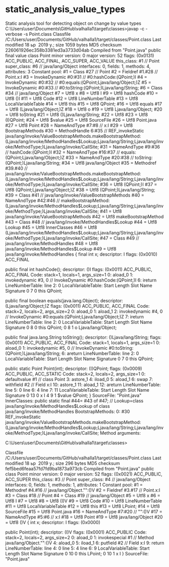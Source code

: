 # static_analysis_value_types
Static analysis tool for detecting  object on change by value types
C:\Users\user\Documents\GitHub\valhalla1\target\classes>javap -c -verbose -s Point.class
Classfile /C:/Users/user/Documents/GitHub/valhalla1/target/classes/Point.class
  Last modified 18 ьр  2019 у.; size 1059 bytes
  MD5 checksum 226061926ec358b3381ed3a3733d04ab
  Compiled from "Point.java"
public final value class Point
  minor version: 0
  major version: 52
  flags: (0x0131) ACC_PUBLIC, ACC_FINAL, ACC_SUPER, ACC_VALUE
  this_class: #1                          // Point
  super_class: #6                         // java/lang/Object
  interfaces: 0, fields: 1, methods: 4, attributes: 3
Constant pool:
   #1 = Class              #27            // Point
   #2 = Fieldref           #1.#28         // Point.x:I
   #3 = InvokeDynamic      #0:#31         // #0:hashCode:(QPoint;)I
   #4 = InvokeDynamic      #0:#32         // #0:equals:(QPoint;Ljava/lang/Object;)Z
   #5 = InvokeDynamic      #0:#33         // #0:toString:(QPoint;)Ljava/lang/String;
   #6 = Class              #34            // java/lang/Object
   #7 = Utf8               x
   #8 = Utf8               I
   #9 = Utf8               hashCode
  #10 = Utf8               ()I
  #11 = Utf8               Code
  #12 = Utf8               LineNumberTable
  #13 = Utf8               LocalVariableTable
  #14 = Utf8               this
  #15 = Utf8               QPoint;
  #16 = Utf8               equals
  #17 = Utf8               (Ljava/lang/Object;)Z
  #18 = Utf8               o
  #19 = Utf8               Ljava/lang/Object;
  #20 = Utf8               toString
  #21 = Utf8               ()Ljava/lang/String;
  #22 = Utf8               <init>
  #23 = Utf8               (I)QPoint;
  #24 = Utf8               $value
  #25 = Utf8               SourceFile
  #26 = Utf8               Point.java
  #27 = Utf8               Point
  #28 = NameAndType        #7:#8          // x:I
  #29 = Utf8               BootstrapMethods
  #30 = MethodHandle       6:#35          // REF_invokeStatic java/lang/invoke/ValueBootstrapMethods.makeBootstrapMethod:(Ljava/lang/invoke/MethodHandles$Lookup;Ljava/lang/String;Ljava/lang/invoke/MethodType;)Ljava/lang/invoke/CallSite;
  #31 = NameAndType        #9:#36         // hashCode:(QPoint;)I
  #32 = NameAndType        #16:#37        // equals:(QPoint;Ljava/lang/Object;)Z
  #33 = NameAndType        #20:#38        // toString:(QPoint;)Ljava/lang/String;
  #34 = Utf8               java/lang/Object
  #35 = Methodref          #39.#40        // java/lang/invoke/ValueBootstrapMethods.makeBootstrapMethod:(Ljava/lang/invoke/MethodHandles$Lookup;Ljava/lang/String;Ljava/lang/invoke/MethodType;)Ljava/lang/invoke/CallSite;
  #36 = Utf8               (QPoint;)I
  #37 = Utf8               (QPoint;Ljava/lang/Object;)Z
  #38 = Utf8               (QPoint;)Ljava/lang/String;
  #39 = Class              #41            // java/lang/invoke/ValueBootstrapMethods
  #40 = NameAndType        #42:#46        // makeBootstrapMethod:(Ljava/lang/invoke/MethodHandles$Lookup;Ljava/lang/String;Ljava/lang/invoke/MethodType;)Ljava/lang/invoke/CallSite;
  #41 = Utf8               java/lang/invoke/ValueBootstrapMethods
  #42 = Utf8               makeBootstrapMethod
  #43 = Class              #48            // java/lang/invoke/MethodHandles$Lookup
  #44 = Utf8               Lookup
  #45 = Utf8               InnerClasses
  #46 = Utf8               (Ljava/lang/invoke/MethodHandles$Lookup;Ljava/lang/String;Ljava/lang/invoke/MethodType;)Ljava/lang/invoke/CallSite;
  #47 = Class              #49            // java/lang/invoke/MethodHandles
  #48 = Utf8               java/lang/invoke/MethodHandles$Lookup
  #49 = Utf8               java/lang/invoke/MethodHandles
{
  final int x;
    descriptor: I
    flags: (0x0010) ACC_FINAL

  public final int hashCode();
    descriptor: ()I
    flags: (0x0011) ACC_PUBLIC, ACC_FINAL
    Code:
      stack=1, locals=1, args_size=1
         0: aload_0
         1: invokedynamic #3,  0              // InvokeDynamic #0:hashCode:(QPoint;)I
         6: ireturn
      LineNumberTable:
        line 2: 0
      LocalVariableTable:
        Start  Length  Slot  Name   Signature
            0       7     0  this   QPoint;

  public final boolean equals(java.lang.Object);
    descriptor: (Ljava/lang/Object;)Z
    flags: (0x0011) ACC_PUBLIC, ACC_FINAL
    Code:
      stack=2, locals=2, args_size=2
         0: aload_0
         1: aload_1
         2: invokedynamic #4,  0              // InvokeDynamic #0:equals:(QPoint;Ljava/lang/Object;)Z
         7: ireturn
      LineNumberTable:
        line 2: 0
      LocalVariableTable:
        Start  Length  Slot  Name   Signature
            0       8     0  this   QPoint;
            0       8     1     o   Ljava/lang/Object;

  public final java.lang.String toString();
    descriptor: ()Ljava/lang/String;
    flags: (0x0011) ACC_PUBLIC, ACC_FINAL
    Code:
      stack=1, locals=1, args_size=1
         0: aload_0
         1: invokedynamic #5,  0              // InvokeDynamic #0:toString:(QPoint;)Ljava/lang/String;
         6: areturn
      LineNumberTable:
        line 2: 0
      LocalVariableTable:
        Start  Length  Slot  Name   Signature
            0       7     0  this   QPoint;

  public static Point Point(int);
    descriptor: (I)QPoint;
    flags: (0x0009) ACC_PUBLIC, ACC_STATIC
    Code:
      stack=2, locals=2, args_size=1
         0: defaultvalue  #1                  // class Point
         3: astore_1
         4: iload_0
         5: aload_1
         6: swap
         7: withfield     #2                  // Field x:I
        10: astore_1
        11: aload_1
        12: areturn
      LineNumberTable:
        line 5: 0
        line 6: 4
        line 7: 11
      LocalVariableTable:
        Start  Length  Slot  Name   Signature
            0      13     0     x   I
            4       9     1 $value   QPoint;
}
SourceFile: "Point.java"
InnerClasses:
  public static final #44= #43 of #47;    // Lookup=class java/lang/invoke/MethodHandles$Lookup of class java/lang/invoke/MethodHandles
BootstrapMethods:
  0: #30 REF_invokeStatic java/lang/invoke/ValueBootstrapMethods.makeBootstrapMethod:(Ljava/lang/invoke/MethodHandles$Lookup;Ljava/lang/String;Ljava/lang/invoke/MethodType;)Ljava/lang/invoke/CallSite;
    Method arguments:

C:\Users\user\Documents\GitHub\valhalla1\target\classes>






Classfile /C:/Users/user/Documents/GitHub/valhalla1/target/classes/Point.class
  Last modified 18 ьр  2019 у.; size 296 bytes
  MD5 checksum fef5bed6feaa57fd7fd9ba1873a973cb
  Compiled from "Point.java"
public class Point
  minor version: 0
  major version: 52
  flags: (0x0021) ACC_PUBLIC, ACC_SUPER
  this_class: #3                          // Point
  super_class: #4                         // java/lang/Object
  interfaces: 0, fields: 1, methods: 1, attributes: 1
Constant pool:
   #1 = Methodref          #4.#16         // java/lang/Object."<init>":()V
   #2 = Fieldref           #3.#17         // Point.x:I
   #3 = Class              #18            // Point
   #4 = Class              #19            // java/lang/Object
   #5 = Utf8               x
   #6 = Utf8               I
   #7 = Utf8               <init>
   #8 = Utf8               (I)V
   #9 = Utf8               Code
  #10 = Utf8               LineNumberTable
  #11 = Utf8               LocalVariableTable
  #12 = Utf8               this
  #13 = Utf8               LPoint;
  #14 = Utf8               SourceFile
  #15 = Utf8               Point.java
  #16 = NameAndType        #7:#20         // "<init>":()V
  #17 = NameAndType        #5:#6          // x:I
  #18 = Utf8               Point
  #19 = Utf8               java/lang/Object
  #20 = Utf8               ()V
{
  int x;
    descriptor: I
    flags: (0x0000)

  public Point(int);
    descriptor: (I)V
    flags: (0x0001) ACC_PUBLIC
    Code:
      stack=2, locals=2, args_size=2
         0: aload_0
         1: invokespecial #1                  // Method java/lang/Object."<init>":()V
         4: aload_0
         5: iload_1
         6: putfield      #2                  // Field x:I
         9: return
      LineNumberTable:
        line 4: 0
        line 5: 4
        line 6: 9
      LocalVariableTable:
        Start  Length  Slot  Name   Signature
            0      10     0  this   LPoint;
            0      10     1     x   I
}
SourceFile: "Point.java"
